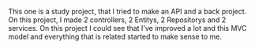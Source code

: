 This one is a study project, that I tried to make an API and a back project. On this project, I made 2 controllers, 2 Entitys, 2 Repositorys and 2 services. 
On this project I could see that I've improved a lot and this MVC model and everything that is related started to make sense to me. 
